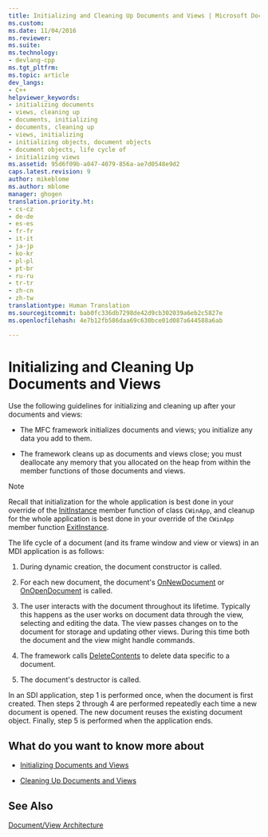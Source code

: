 ```yaml
---
title: Initializing and Cleaning Up Documents and Views | Microsoft Docs
ms.custom: 
ms.date: 11/04/2016
ms.reviewer: 
ms.suite: 
ms.technology:
- devlang-cpp
ms.tgt_pltfrm: 
ms.topic: article
dev_langs:
- C++
helpviewer_keywords:
- initializing documents
- views, cleaning up
- documents, initializing
- documents, cleaning up
- views, initializing
- initializing objects, document objects
- document objects, life cycle of
- initializing views
ms.assetid: 95d6f09b-a047-4079-856a-ae7d0548e9d2
caps.latest.revision: 9
author: mikeblome
ms.author: mblome
manager: ghogen
translation.priority.ht:
- cs-cz
- de-de
- es-es
- fr-fr
- it-it
- ja-jp
- ko-kr
- pl-pl
- pt-br
- ru-ru
- tr-tr
- zh-cn
- zh-tw
translationtype: Human Translation
ms.sourcegitcommit: bab0fc336db7298de42d9cb302039a6eb2c5827e
ms.openlocfilehash: 4e7b12fb586daa69c630bce01d087a644588a6ab

---
```

# Initializing and Cleaning Up Documents and Views
Use the following guidelines for initializing and cleaning up after your documents and views:  
  
-   The MFC framework initializes documents and views; you initialize any data you add to them.  
  
-   The framework cleans up as documents and views close; you must deallocate any memory that you allocated on the heap from within the member functions of those documents and views.  
  
> [!NOTE]
>  Recall that initialization for the whole application is best done in your override of the [InitInstance](../mfc/reference/cwinapp-class.md#cwinapp__initinstance) member function of class `CWinApp`, and cleanup for the whole application is best done in your override of the `CWinApp` member function [ExitInstance](../mfc/reference/cwinapp-class.md#cwinapp__exitinstance).  
  
 The life cycle of a document (and its frame window and view or views) in an MDI application is as follows:  
  
1.  During dynamic creation, the document constructor is called.  
  
2.  For each new document, the document's [OnNewDocument](../mfc/reference/cdocument-class.md#cdocument__onnewdocument) or [OnOpenDocument](../mfc/reference/cdocument-class.md#cdocument__onopendocument) is called.  
  
3.  The user interacts with the document throughout its lifetime. Typically this happens as the user works on document data through the view, selecting and editing the data. The view passes changes on to the document for storage and updating other views. During this time both the document and the view might handle commands.  
  
4.  The framework calls [DeleteContents](../mfc/reference/cdocument-class.md#cdocument__deletecontents) to delete data specific to a document.  
  
5.  The document's destructor is called.  
  
 In an SDI application, step 1 is performed once, when the document is first created. Then steps 2 through 4 are performed repeatedly each time a new document is opened. The new document reuses the existing document object. Finally, step 5 is performed when the application ends.  
  
## What do you want to know more about  
  
-   [Initializing Documents and Views](../mfc/initializing-documents-and-views.md)  
  
-   [Cleaning Up Documents and Views](../mfc/cleaning-up-documents-and-views.md)  
  
## See Also  
 [Document/View Architecture](../mfc/document-view-architecture.md)




<!--HONumber=Jan17_HO1-->


